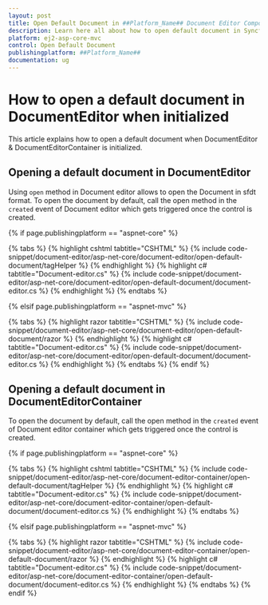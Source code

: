 ```yaml
---
layout: post
title: Open Default Document in ##Platform_Name## Document Editor Component
description: Learn here all about how to open default document in Syncfusion ##Platform_Name## Document Editor component of Syncfusion Essential JS 2 and more.
platform: ej2-asp-core-mvc
control: Open Default Document
publishingplatform: ##Platform_Name##
documentation: ug
---
```



# How to open a default document in DocumentEditor when initialized

This article explains how to open a default document when DocumentEditor & DocumentEditorContainer is initialized.

## Opening a default document in DocumentEditor

Using `open` method in Document editor allows to open the Document in sfdt format. To open the document by default, call the open method in the `created` event of Document editor which gets triggered once the control is created.

{% if page.publishingplatform == "aspnet-core" %}

{% tabs %}
{% highlight cshtml tabtitle="CSHTML" %}
{% include code-snippet/document-editor/asp-net-core/document-editor/open-default-document/tagHelper %}
{% endhighlight %}
{% highlight c# tabtitle="Document-editor.cs" %}
{% include code-snippet/document-editor/asp-net-core/document-editor/open-default-document/document-editor.cs %}
{% endhighlight %}
{% endtabs %}

{% elsif page.publishingplatform == "aspnet-mvc" %}

{% tabs %}
{% highlight razor tabtitle="CSHTML" %}
{% include code-snippet/document-editor/asp-net-core/document-editor/open-default-document/razor %}
{% endhighlight %}
{% highlight c# tabtitle="Document-editor.cs" %}
{% include code-snippet/document-editor/asp-net-core/document-editor/open-default-document/document-editor.cs %}
{% endhighlight %}
{% endtabs %}
{% endif %}



## Opening a default document in DocumentEditorContainer

To open the document by default, call the open method in the `created` event of Document editor container which gets triggered once the control is created.

{% if page.publishingplatform == "aspnet-core" %}

{% tabs %}
{% highlight cshtml tabtitle="CSHTML" %}
{% include code-snippet/document-editor/asp-net-core/document-editor-container/open-default-document/tagHelper %}
{% endhighlight %}
{% highlight c# tabtitle="Document-editor.cs" %}
{% include code-snippet/document-editor/asp-net-core/document-editor-container/open-default-document/document-editor.cs %}
{% endhighlight %}
{% endtabs %}

{% elsif page.publishingplatform == "aspnet-mvc" %}

{% tabs %}
{% highlight razor tabtitle="CSHTML" %}
{% include code-snippet/document-editor/asp-net-core/document-editor-container/open-default-document/razor %}
{% endhighlight %}
{% highlight c# tabtitle="Document-editor.cs" %}
{% include code-snippet/document-editor/asp-net-core/document-editor-container/open-default-document/document-editor.cs %}
{% endhighlight %}
{% endtabs %}
{% endif %}

